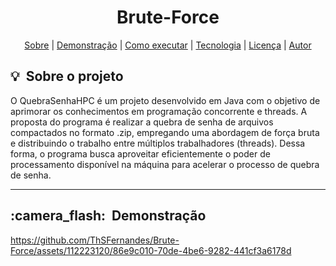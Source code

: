 

<h1 align="center"> Brute-Force </h1>


<div align="center">
	<a href="#about">Sobre</a> |
	<a href="#demo">Demonstração</a> |
	<a href="#installation">Como executar</a> |
	<a href="#technologie">Tecnologia</a> |
	<a href="#licence">Licença</a> |
	<a href="#author">Autor</a>
  
</div>

<h2 id="about">💡&nbsp; Sobre o projeto</h2>
O QuebraSenhaHPC é um projeto desenvolvido em Java com o objetivo de aprimorar os conhecimentos em programação concorrente e threads. A proposta do programa é realizar a quebra de senha de arquivos compactados no formato .zip, empregando uma abordagem de força bruta e distribuindo o trabalho entre múltiplos trabalhadores (threads). Dessa forma, o programa busca aproveitar eficientemente o poder de processamento disponível na máquina para acelerar o processo de quebra de senha.

---
<h2 id="demo">:camera_flash:&nbsp; Demonstração</h2>

https://github.com/ThSFernandes/Brute-Force/assets/112223120/86e9c010-70de-4be6-9282-441cf3a6178d
